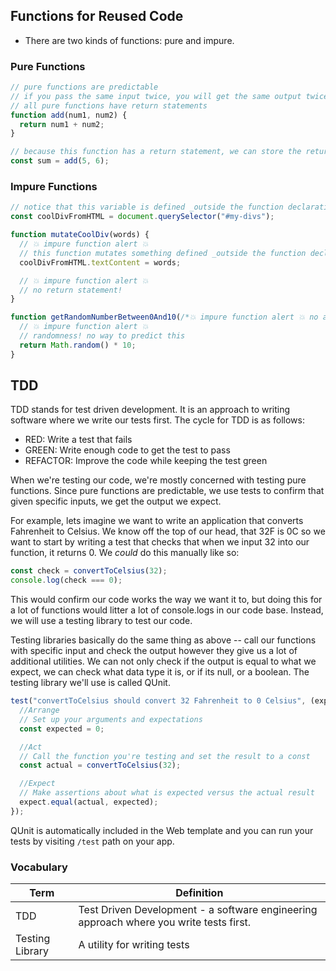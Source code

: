 ## Functions for Reused Code

- There are two kinds of functions: pure and impure.

### Pure Functions

```js
// pure functions are predictable
// if you pass the same input twice, you will get the same output twice
// all pure functions have return statements
function add(num1, num2) {
  return num1 + num2;
}

// because this function has a return statement, we can store the return value as a variable
const sum = add(5, 6);
```

### Impure Functions

```js
// notice that this variable is defined _outside the function declaration_
const coolDivFromHTML = document.querySelector("#my-divs");

function mutateCoolDiv(words) {
  // 💥 impure function alert 💥
  // this function mutates something defined _outside the function declaration_
  coolDivFromHTML.textContent = words;

  // 💥 impure function alert 💥
  // no return statement!
}
```

```js
function getRandomNumberBetween0And10(/*💥 impure function alert 💥 no arguments! */) {
  // 💥 impure function alert 💥
  // randomness! no way to predict this
  return Math.random() * 10;
}
```

## TDD

TDD stands for test driven development. It is an approach to writing software where we write our tests first. The cycle for TDD is as follows:

- RED: Write a test that fails
- GREEN: Write enough code to get the test to pass
- REFACTOR: Improve the code while keeping the test green

When we're testing our code, we're mostly concerned with testing pure functions. Since pure functions are predictable, we use tests to confirm that given specific inputs, we get the output we expect.

For example, lets imagine we want to write an application that converts Fahrenheit to Celsius. We know off the top of our head, that 32F is 0C so we want to start by writing a test that checks that when we input 32 into our function, it returns 0. We _could_ do this manually like so:

```javascript
const check = convertToCelsius(32);
console.log(check === 0);
```

This would confirm our code works the way we want it to, but doing this for a lot of functions would litter a lot of console.logs in our code base. Instead, we will use a testing library to test our code.

Testing libraries basically do the same thing as above -- call our functions with specific input and check the output however they give us a lot of additional utilities. We can not only check if the output is equal to what we expect, we can check what data type it is, or if its null, or a boolean. The testing library we'll use is called QUnit.

```js
test("convertToCelsius should convert 32 Fahrenheit to 0 Celsius", (expect) => {
  //Arrange
  // Set up your arguments and expectations
  const expected = 0;

  //Act
  // Call the function you're testing and set the result to a const
  const actual = convertToCelsius(32);

  //Expect
  // Make assertions about what is expected versus the actual result
  expect.equal(actual, expected);
});
```

QUnit is automatically included in the Web template and you can run your tests by visiting `/test` path on your app.

### Vocabulary

| Term            | Definition                                                                             |
| --------------- | -------------------------------------------------------------------------------------- |
| TDD             | Test Driven Development - a software engineering approach where you write tests first. |
| Testing Library | A utility for writing tests                                                            |
